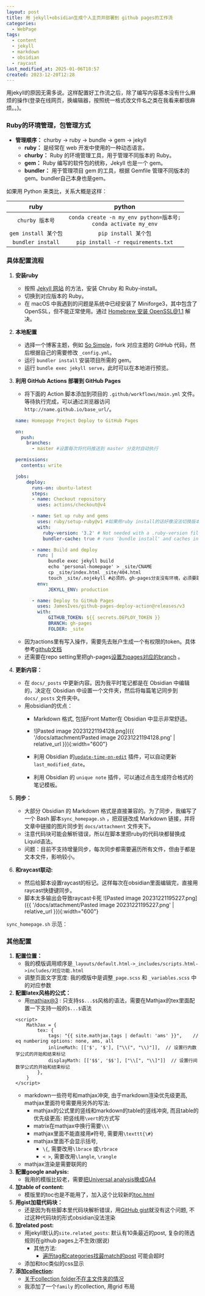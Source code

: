 ```yaml
---
layout: post
title: 用 jekyll+obsidian生成个人主页并部署到 github pages的工作流
categories:
  - WebPage
tags:
  - content
  - jekyll
  - markdown
  - obsidian
  - raycast
last_modified_at: 2025-01-06T18:57
created: 2023-12-20T12:28
---
```

用jekyll的原因无需多说。这样配置好工作流之后，除了编写内容基本没有什么麻烦的操作(登录在线网页，换编辑器，按照统一格式改文件名之类在我看来都很麻烦。。)。
### Ruby的环境管理，包管理方式

- **管理顺序：** churby -> ruby -> bundle -> gem -> jekyll
  - **ruby：** 是经常在 web 开发中使用的一种动态语言。
  - **churby：** Ruby 的环境管理工具，用于管理不同版本的 Ruby。
  - **gem：** Ruby 编写的软件包的统称，Jekyll 也是一个 gem。
  - **bundler：** 用于管理项目 gem 的工具，根据 Gemfile 管理不同版本的 gem。bundler自己本身也是gem。

如果用 Python 来类比，关系大概是这样：

| ruby | python | 
|:------------:|:------------:|
| `churby 版本号` | `conda create -n my_env python=版本号;`<br/> `conda activate my_env` |
| `gem install 某个包` | `pip install 某个包` |
| `bundler install` | `pip install -r requirements.txt` |


### 具体配置流程

1. **安装ruby**
   - 按照 [Jekyll 网站][1] 的方法，安装 Chruby 和 Ruby-install。
   - 切换到对应版本的 Ruby。
   - 在 macOS 中我遇到的问题是系统中已经安装了 Miniforge3，其中包含了 OpenSSL，但不能正常使用。通过 [Homebrew 安装 OpenSSL@1.1][2] 解决。

3. **本地配置**
   - 选择一个博客主题，例如 [So Simple][3]，fork 对应主题的 GitHub 代码，然后根据自己的需要修改 `_config.yml`。
   - 运行 `bundler install` 安装项目所需的 gem。
   - 运行 `bundle exec jekyll serve`，此时可以在本地进行预览。

4. **利用 GitHub Actions 部署到 GitHub Pages**
   - 将下面的 Action 脚本添加到项目的 `.github/workflows/main.yml` 文件。等待执行完成，可以通过浏览器访问 `http://name.github.io/base_url/`。

	```yml
	name: Homepage Project Deploy to GitHub Pages
	
	on:
	  push:
		branches:
		  - master #设置每次将代码推送到 master 分支时自动执行
	
	permissions:
	  contents: write
	
	jobs:
		deploy:
		  runs-on: ubuntu-latest
		  steps:
		  - name: Checkout repository
			uses: actions/checkout@v4
	
		  - name: Set up ruby and gems
			uses: ruby/setup-ruby@v1 #如果用ruby install的话好像没法切换版本
			with:
			  ruby-version: '3.2' # Not needed with a .ruby-version file
			  bundler-cache: true # runs 'bundle install' and caches installed gems automatically
	
		  - name: Build and deploy
			run: |
				bundle exec jekyll build
				echo 'personal-homepage' > _site/CNAME
				cp _site/index.html _site/404.html
				touch _site/.nojekyll #必须的，gh-pages分支没有环境，必须要跳过build
			env:
				JEKYLL_ENV: production
	
		  - name: Deploy to GitHub Pages
			uses: JamesIves/github-pages-deploy-action@releases/v3
			with:
				GITHUB_TOKEN: ${{ secrets.DEPLOY_TOKEN }}
				BRANCH: gh-pages
				FOLDER: _site
	```
	- 因为actions里有写入操作，需要先去账户生成一个有权限的token。具体参考[github文档][4] 
	- 还需要在repo setting里把gh-pages[设置为pages对应的branch][5] 。

4. **更新内容：**
   - 在 `docs/_posts` 中更新内容。因为我平时笔记都是在 Obsidian 中编辑的，决定在 Obsidian 中设置一个文件夹，然后将每篇笔记同步到 `docs/_posts` 文件夹中。
   - 用obsidian的优点：
	    - Markdown 格式, 包括Front Matter在 Obsidian 中显示非常舒适。
     - ![Pasted image 20231221194128.png]({{ '/docs/attachment/Pasted image 20231221194128.png' | relative_url }}){:width="600"} 

     - 利用 Obsidian 的[`update-time-on-edit`](https://github.com/beaussan/update-time-on-edit-obsidian) 插件，可以自动更新 `last_modified_date`。
     - 利用 Obsidian 的 `unique note` 插件，可以通过点击生成符合格式的笔记模板。

5. **同步：**
   - 大部分 Obsidian 的 Markdown 格式是直接兼容的。为了同步，我编写了一个 Bash 脚本`sync_homepage.sh` ，把双链改成 Markdown 链接，并将文章中链接的图片同步到 `docs/attachment` 文件夹下。
   - 注意代码块可能会解析错误，所以在脚本里把ruby的代码块都替换成Liquid语法。
   - 问题：目前不支持增量同步，每次同步都需要遍历所有文件，但由于都是文本文件，影响较小。
6. **和raycast联动:**
	- 然后给脚本设置raycast的标记。这样每次在obsidian里面编辑完，直接用raycast快捷键同步。
	- 脚本太多输出会导致raycast卡死
 ![Pasted image 20231221195227.png]({{ '/docs/attachment/Pasted image 20231221195227.png' | relative_url }}){:width="600"} 

`sync_homepage.sh` 示范：

<script src="https://gist.github.com/roshameow/d476620467bc40d79519f827bfd07da5.js"></script>

### 其他配置

1. **配置位置：**
	- 我的模版调用顺序是`_layouts/default.html->_includes/scripts.html->includes/对应功能.html` 
	- 调整页面文字宽度: 我的模版中是调整`_page.scss` 和 `_variables.scss` 中的对应参数
2. **配置latex风格的公式：** 
	- 用[mathjax@3][6] : 只支持`$$...$$`风格的语法，需要在Mathjax的tex里面配置一下支持一般的`$...$`语法
	```
	<script>
	    MathJax = {
	        tex: {
	            tags: "{{ site.mathjax.tags | default: 'ams' }}",    // eq numbering options: none, ams, all
	            inlineMath: [['$', '$'], ["\\(", "\\)"]],  // 设置行内数学公式的开始和结束标记
	            displayMath: [['$$', '$$'], ["\\[", "\\]"]]  // 设置行间数学公式的开始和结束标记
	        },
	    }
	</script>
	```
	- markdown一些符号和mathjax冲突, 由于markdown渲染优先级更高, mathjax里面符号需要用另外的写法:
		- mathjax的公式里的竖线和markdown的table的竖线冲突, 而且table的优先级更高: 把竖线用`\vert`的方式写
		- matrix在mathjax中换行需要`\\\`  
		- mathjax里面不能直接用`#`符号, 需要用`\texttt{\#}` 
		- mathjax里面不会显示括号, 
			- `\{`, 需要改用`\lbrace` 或`\rbrace`  
			- `< >`, 需要改用`\langle`, `\rangle`
	- mathjax渲染是需要联网的
1. **配置google analysis:** 
	- 我用的模版比较老，需要[把Universal analysis换成GA4][7] 
2. **加table of content:**
	- 模版里的toc也是不能用了，加入这个比较新的[toc.html][8] 
3. **用gist加载代码块：** 
	- 还是因为有些脚本里代码块解析错误，用[GitHub gist][9]就没有这个问题, 不过这种代码块的形式obsidian没法渲染
4. **加related post:**
	- 用jekyll默认的`site.related_posts`: 默认有10条最近的post, 复杂的筛选规则在github pages上不生效(据说)
		- 其他方法:
			- [遍历tag和categories找最match的post](https://www.jsware.io/jekyll-related-posts/about.html)  可能会超时
	- 添加和toc类似的css显示
1. **添加[collection](https://jekyllrb.com/docs/collections/):**
	- [关于collection folder不在主文件夹的情况](https://talk.jekyllrb.com/t/jekyll-4-2-2-collections-and-folders-within-collection/7158/2) 
	- 我添加了一个`family` 的collection, 用grid 布局




[1]: https://jekyllrb.com/docs/installation/macos/
[2]:  https://medium.com/@canerten/building-ruby-3-1-3-fails-with-openssl-1-0-2o-1-on-m1-apple-silicon-mac-with-brew-89d7e550420b
[3]: https://github.com/mmistakes/so-simple-theme
[4]: https://docs.github.com/zh/authentication/keeping-your-account-and-data-secure/managing-your-personal-access-tokens
[5]: https://docs.github.com/en/pages/getting-started-with-github-pages/configuring-a-publishing-source-for-your-github-pages-site
[6]: https://stackoverflow.com/questions/26275645/how-to-support-latex-in-github-pages
[7]: https://blog.jakelee.co.uk/migrating-jekyll-minima-from-ua-to-ga4/
[8]: https://github.com/allejo/jekyll-toc
[9]: https://gist.github.com


